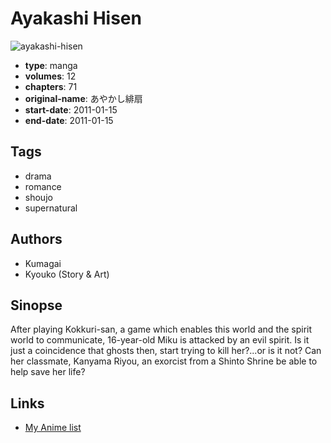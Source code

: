 # Ayakashi Hisen

![ayakashi-hisen](https://cdn.myanimelist.net/images/manga/2/173467.jpg)

-   **type**: manga
-   **volumes**: 12
-   **chapters**: 71
-   **original-name**: あやかし緋扇
-   **start-date**: 2011-01-15
-   **end-date**: 2011-01-15

## Tags

-   drama
-   romance
-   shoujo
-   supernatural

## Authors

-   Kumagai
-   Kyouko (Story & Art)

## Sinopse

After playing Kokkuri-san, a game which enables this world and the spirit world to communicate, 16-year-old Miku is attacked by an evil spirit. Is it just a coincidence that ghosts then, start trying to kill her?...or is it not? Can her classmate, Kanyama Riyou, an exorcist from a Shinto Shrine be able to help save her life?

## Links

-   [My Anime list](https://myanimelist.net/manga/25530/Ayakashi_Hisen)
